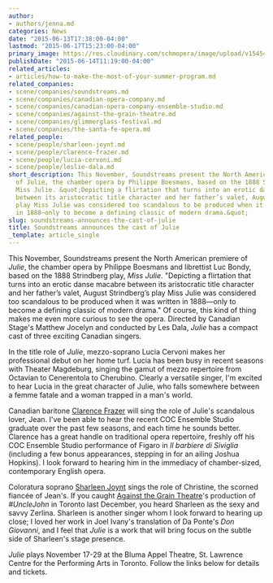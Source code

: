 ```yaml
---
author:
- authors/jenna.md
categories: News
date: "2015-06-13T17:38:00-04:00"
lastmod: "2015-06-17T15:23:00-04:00"
primary_image: https://res.cloudinary.com/schmopera/image/upload/v1545409169/media/webhook-uploads/1434297227483/JulieCollage.jpg.jpg
publishDate: "2015-06-14T11:19:00-04:00"
related_articles:
- articles/how-to-make-the-most-of-your-summer-program.md
related_companies:
- scene/companies/soundstreams.md
- scene/companies/canadian-opera-company.md
- scene/companies/canadian-opera-company-ensemble-studio.md
- scene/companies/against-the-grain-theatre.md
- scene/companies/glimmerglass-festival.md
- scene/companies/the-santa-fe-opera.md
related_people:
- scene/people/sharleen-joynt.md
- scene/people/clarence-frazer.md
- scene/people/lucia-cervoni.md
- scene/people/leslie-dala.md
short_description: This November, Soundstreams present the North American premiere
  of Julie, the chamber opera by Philippe Boesmans, based on the 1888 Strindberg play,
  Miss Julie. &quot;Depicting a flirtation that turns into an erotic danse macabre
  between its aristocratic title character and her father’s valet, August Strindberg’s
  play Miss Julie was considered too scandalous to be produced when it was written
  in 1888—only to become a defining classic of modern drama.&quot;
slug: soundstreams-announces-the-cast-of-julie
title: Soundstreams announces the cast of Julie
_template: article_single
---
```


This November, Soundstreams present the North American premiere of *Julie*, the chamber opera by Philippe Boesmans and librettist Luc Bondy, based on the 1888 Strindberg play, *Miss Julie*. "Depicting a flirtation that turns into an erotic danse macabre between its aristocratic title character and her father’s valet, August Strindberg’s play Miss Julie was considered too scandalous to be produced when it was written in 1888—only to become a defining classic of modern drama." Of course, this kind of thing makes me even more curious to see the opera. Directed by Canadian Stage's Matthew Jocelyn and conducted by Les Dala, *Julie* has a compact cast of three exciting Canadian singers. 

In the title role of *Julie*, mezzo-soprano Lucia Cervoni makes her professional debut on her home turf. Lucia has been busy in recent seasons with Theater Magdeburg, singing the gamut of mezzo repertoire from Octavian to Cenerentola to Cherubino. Clearly a versatile singer, I'm excited to hear Lucia in the great character of Julie, who falls somewhere between a femme fatale and a woman trapped in a man's world.

Canadian baritone [Clarence Frazer](/scene/people/clarence-frazer/) will sing the role of Julie's scandalous lover, Jean. I've been able to hear the recent COC Ensemble Studio graduate over the past few seasons, and each time he sounds better. Clarence has a great handle on traditional opera repertoire, freshly off his COC Ensemble Studio performance of Figaro in *Il barbiere di Siviglia* (including a few bonus appearances, stepping in for an ailing Joshua Hopkins). I look forward to hearing him in the immediacy of chamber-sized, contemporary English opera.

Coloratura soprano [Sharleen Joynt](/scene/people/sharleen-joynt/) sings the role of Christine, the scorned fiancée of Jean's. If you caught [Against the Grain Theatre](/scene/companies/against-the-grain-theatre/)'s production of *#UncleJohn* in Toronto last December, you heard Sharleen as the sexy and savvy Zerlina. Sharleen is another singer whom I look forward to hearing up close; I loved her work in Joel Ivany's translation of Da Ponte's *Don Giovanni*, and I feel that *Julie* is a work that will bring focus on the subtle side of Sharleen's stage presence.

*Julie* plays November 17-29 at the Bluma Appel Theatre, St. Lawrence Centre for the Performing Arts in Toronto. Follow the links below for details and tickets.


